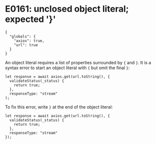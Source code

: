 # E0161: unclosed object literal; expected '}'

```config-for-examples
{
  "globals": {
    "axios": true,
    "url": true
  }
}
```

An object literal requires a list of properties surrounded by `{` and `}`. It is
a syntax error to start an object literal with `{` but omit the final `}`:

    let response = await axios.get(url.toString(), {
      validateStatus(_status) {
        return true;
      },
      responseType: "stream"
    );


To fix this error, write `}` at the end of the object literal:

    let response = await axios.get(url.toString(), {
      validateStatus(_status) {
        return true;
      },
      responseType: "stream"
    });

